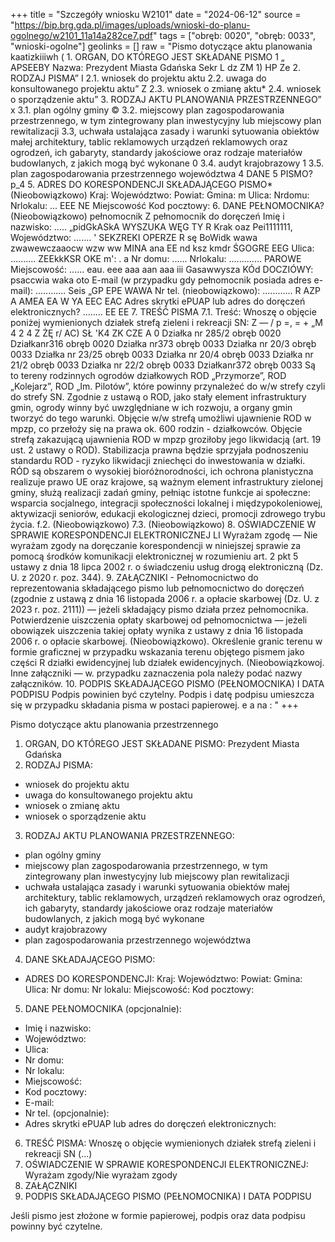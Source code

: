 +++
title = "Szczegóły wniosku W2101"
date = "2024-06-12"
source = "https://bip.brg.gda.pl/images/uploads/wnioski-do-planu-ogolnego/w2101_11a14a282ce7.pdf"
tags = ["obręb: 0020", "obręb: 0033", "wnioski-ogolne"]
geolinks = []
raw = "Pismo dotyczące aktu planowania kaatizkiiiwh ( 1. ORGAN, DO KTÓREGO JEST SKŁADANE PISMO  1 „ APSEEBY Nazwa: Prezydent Miasta Gdańska  Sekr L dz ZM 1) HP Ze 2. RODZAJ PISMA” I 2.1. wniosek do projektu aktu  2.2. uwaga do konsultowanego projektu aktu” Z 2.3. wniosek o zmianę aktu* 2.4. wniosek o sporządzenie aktu” 3. RODZAJ AKTU PLANOWANIA PRZESTRZENNEGO” x 3.1. plan ogólny gminy © 3.2. miejscowy plan zagospodarowania przestrzennego, w tym zintegrowany plan inwestycyjny lub miejscowy plan rewitalizacji 3.3, uchwała ustalająca zasady i warunki sytuowania obiektów małej architektury, tablic reklamowych  urządzeń reklamowych oraz ogrodzeń, ich gabaryty, standardy jakościowe oraz rodzaje materiałów budowlanych, z jakich mogą być wykonane 0 3.4. audyt krajobrazowy 1 3.5. plan zagospodarowania przestrzennego województwa 4 DANE 5 PISMO? p_4 5. ADRES DO KORESPONDENCJI SKŁADAJĄCEGO PISMO* (Nieobowiązkowo) Kraj: Województwo: Powiat: Gmina: m Ulica: Nrdomu: Nrlokalu: ... EEE NE Miejscowość Kod pocztowy: 6. DANE PEŁNOMOCNIKA? (Nieobowiązkowo) pełnomocnik Z pełnomocnik do doręczeń Imię i nazwisko: ..... „pidGkASkA WYSZUKA WĘG TY R Krak oaz Pei1111111, Województwo: ....... ' SEKZREKI OPERZE R sę BoWidk wawa zwawewczaaocw wzw ww MINA ana EE nd ksz kmdr ŚGOGRE EEG Ulica: .......... ZEEkkKSR OKE m': . a Nr domu: ...... Nrlokalu: ............. PAROWE Miejscowość: ...... eau. eee aaa aan aaa iii Gasawwysza KÓd DOCZIÓWY: psaccwia waka oto E-mail (w przypadku gdy pełnomocnik posiada adres e-mail): ............ Seis „GP EPE WAWA Nr tel. (nieobowiązkowo): ............ R AZP A AMEA EA W YA EEC EAC Adres skrytki ePUAP lub adres do doręczeń elektronicznych? ........ EE EE 7. TREŚĆ PISMA 7.1. Treść: Wnoszę o objęcie poniżej wymienionych działek strefą zieleni i rekreacji SN: Z — / p =, =  + „M 4 2 4 Z ŻĘ r/ AC) SŁ  'K4 ZK CZE A 0 Działka nr 285/2 obręb 0020 Działkanr316 obręb 0020 Działka nr373 obręb 0033 Działka nr 20/3 obręb 0033 Działka nr 23/25 obręb 0033 Działka nr 20/4 obręb 0033 Działka nr 21/2 obręb 0033 Działka nr 22/2 obręb 0033 Działkanr372 obręb 0033 Są to tereny rodzinnych ogrodów działkowych ROD „Przymorze”, ROD „Kolejarz”, ROD „Im. Pilotów”, które powinny przynależeć do w/w strefy czyli do strefy SN. Zgodnie z ustawą o ROD, jako stały element infrastruktury gmin, ogrody winny być uwzględniane w ich rozwoju, a organy gmin tworzyć do tego warunki. Objęcie w/w strefą umożliwi ujawnienie ROD w mpzp, co przełoży się na prawa ok. 600 rodzin - działkowców. Objęcie strefą zakazującą ujawnienia ROD w mpzp groziłoby jego likwidacją (art. 19 ust. 2 ustawy o ROD). Stabilizacja prawna będzie sprzyjała podnoszeniu standardu ROD - ryzyko likwidacji zniechęci do inwestowania w działki. RÓD są obszarem o wysokiej bioróżnorodności, ich ochrona planistyczna realizuje prawo UE oraz krajowe, są ważnym element infrastruktury zielonej gminy, służą realizacji zadań gminy, pełniąc istotne funkcje ai społeczne: wsparcia socjalnego, integracji społeczności lokalnej i międzypokoleniowej, aktywizacji seniorów, edukacji ekologicznej dzieci, promocji zdrowego trybu życia. f.2. (Nieobowiązkowo) 7.3. (Nieobowiązkowo) 8. OŚWIADCZENIE W SPRAWIE KORESPONDENCJI ELEKTRONICZNEJ LI Wyrażam zgodę — Nie wyrażam zgody na doręczanie korespondencji w niniejszej sprawie za pomocą środków komunikacji elektronicznej w rozumieniu art. 2 pkt 5 ustawy z dnia 18 lipca 2002 r. o świadczeniu usług drogą elektroniczną (Dz. U. z 2020 r. poz. 344). 9. ZAŁĄCZNIKI  - Pełnomocnictwo do reprezentowania składającego pismo lub pełnomocnictwo do doręczeń (zgodnie z ustawą z dnia 16 listopada 2006 r. a opłacie skarbowej (Dz. U. z 2023 r. poz. 2111)) — jeżeli składający pismo działa przez pełnomocnika. Potwierdzenie uiszczenia opłaty skarbowej od pełnomocnictwa — jeżeli obowiązek uiszczenia takiej opłaty wynika z ustawy z dnia 16 listopada 2006 r. o opłacie skarbowej. (Nieobowiązkowo). Określenie granic terenu w formie graficznej w przypadku wskazania terenu objętego pismem jako części R działki ewidencyjnej lub działek ewidencyjnych. (Nieobowiązkowoj. Inne załączniki — w. przypadku zaznaczenia pola należy podać nazwy załączników. 10. PODPIS SKŁADAJĄCEGO PISMO (PEŁNOMOCNIKA) I DATA PODPISU Podpis powinien być czytelny. Podpis i datę podpisu umieszcza się w przypadku składania pisma w postaci papierowej. e a na   : "
+++

Pismo dotyczące aktu planowania przestrzennego
1. ORGAN, DO KTÓREGO JEST SKŁADANE PISMO: Prezydent Miasta Gdańska
2. RODZAJ PISMA:
- wniosek do projektu aktu
- uwaga do konsultowanego projektu aktu
- wniosek o zmianę aktu
- wniosek o sporządzenie aktu
3. RODZAJ AKTU PLANOWANIA PRZESTRZENNEGO:
- plan ogólny gminy
- miejscowy plan zagospodarowania przestrzennego, w tym zintegrowany plan inwestycyjny lub miejscowy plan rewitalizacji
- uchwała ustalająca zasady i warunki sytuowania obiektów małej architektury, tablic reklamowych, urządzeń reklamowych oraz ogrodzeń, ich gabaryty, standardy jakościowe oraz rodzaje materiałów budowlanych, z jakich mogą być wykonane
- audyt krajobrazowy
- plan zagospodarowania przestrzennego województwa
4. DANE SKŁADAJĄCEGO PISMO:
- ADRES DO KORESPONDENCJI:
Kraj:
Województwo:
Powiat:
Gmina:
Ulica:
Nr domu:
Nr lokalu:
Miejscowość:
Kod pocztowy:
5. DANE PEŁNOMOCNIKA (opcjonalnie):
- Imię i nazwisko:
- Województwo:
- Ulica:
- Nr domu:
- Nr lokalu:
- Miejscowość:
- Kod pocztowy:
- E-mail:
- Nr tel. (opcjonalnie):
- Adres skrytki ePUAP lub adres do doręczeń elektronicznych:
6. TREŚĆ PISMA: Wnoszę o objęcie wymienionych działek strefą zieleni i rekreacji SN (...)
7. OŚWIADCZENIE W SPRAWIE KORESPONDENCJI ELEKTRONICZNEJ: Wyrażam zgody/Nie wyrażam zgody
8. ZAŁĄCZNIKI
9. PODPIS SKŁADAJĄCEGO PISMO (PEŁNOMOCNIKA) I DATA PODPISU

Jeśli pismo jest złożone w formie papierowej, podpis oraz data podpisu powinny być czytelne.


